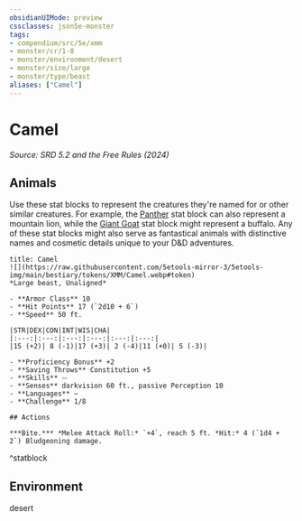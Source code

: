 ```yaml
---
obsidianUIMode: preview
cssclasses: json5e-monster
tags:
- compendium/src/5e/xmm
- monster/cr/1-8
- monster/environment/desert
- monster/size/large
- monster/type/beast
aliases: ["Camel"]
---
```

# Camel
*Source: SRD 5.2 and the Free Rules (2024)*  

## Animals

Use these stat blocks to represent the creatures they're named for or other similar creatures. For example, the [Panther](compendium/bestiary/beast/panther-xmm.md) stat block can also represent a mountain lion, while the [Giant Goat](compendium/bestiary/beast/giant-goat-xmm.md) stat block might represent a buffalo. Any of these stat blocks might also serve as fantastical animals with distinctive names and cosmetic details unique to your D&D adventures.

```ad-statblock
title: Camel
![](https://raw.githubusercontent.com/5etools-mirror-3/5etools-img/main/bestiary/tokens/XMM/Camel.webp#token)
*Large beast, Unaligned*

- **Armor Class** 10
- **Hit Points** 17 (`2d10 + 6`)
- **Speed** 50 ft.

|STR|DEX|CON|INT|WIS|CHA|
|:---:|:---:|:---:|:---:|:---:|:---:|
|15 (+2)| 8 (-1)|17 (+3)| 2 (-4)|11 (+0)| 5 (-3)|

- **Proficiency Bonus** +2
- **Saving Throws** Constitution +5
- **Skills** ⏤
- **Senses** darkvision 60 ft., passive Perception 10
- **Languages** —
- **Challenge** 1/8

## Actions

***Bite.*** *Melee Attack Roll:* `+4`, reach 5 ft. *Hit:* 4 (`1d4 + 2`) Bludgeoning damage.
```
^statblock

## Environment

desert